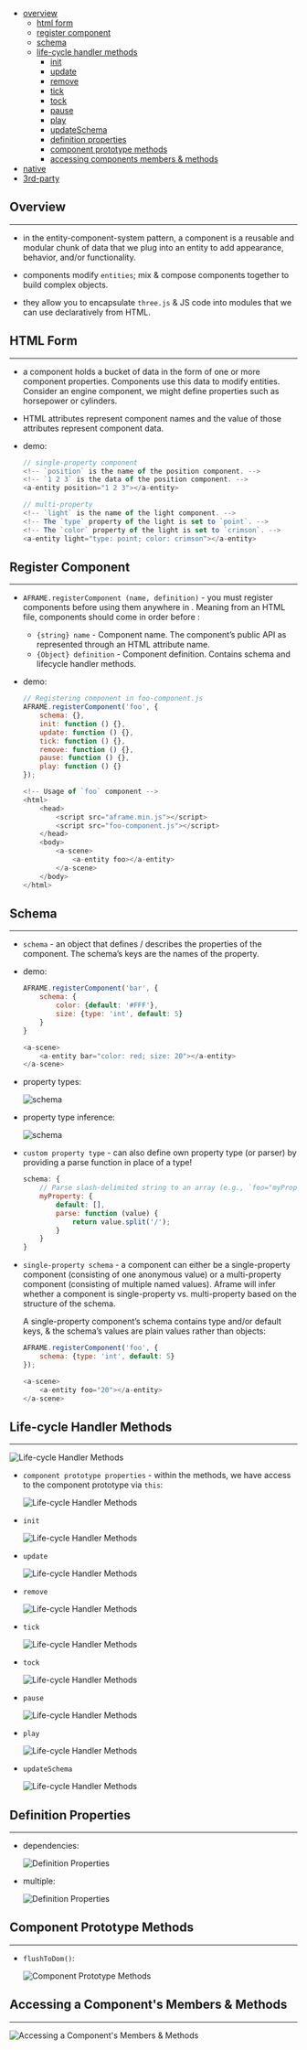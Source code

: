 * [overview](#overview)
	* [html form](#html-form)
	* [register component](#register-component)
	* [schema](#schema)
	* [life-cycle handler methods](#life-cycle-handler-methods)
		* [init](#init)
		* [update](#update)
		* [remove](#remove)
		* [tick](#tick)
		* [tock](#tock)
		* [pause](#pause)
		* [play](#play)
		* [updateSchema](#update-schema)
		* [definition properties](#definition-properties)
		* [component prototype methods](#component-prototype-methods)
		* [accessing components members & methods](#members-and-methods)
* [native](./native)
* [3rd-party](./3rd-party)

## Overview <a name="overview"></a>

---

* in the entity-component-system pattern, a component is a reusable and modular chunk of data that we plug into an entity to add appearance, behavior, and/or functionality.

* components modify `entities`; mix & compose components together to build complex objects.

* they allow you to encapsulate `three.js` & JS code into modules that we can use declaratively from HTML.

## HTML Form <a name="html-form"></a>

---

* a component holds a bucket of data in the form of one or more component properties. Components use this data to modify entities. Consider an engine component, we might define properties such as horsepower or cylinders.

* HTML attributes represent component names and the value of those attributes represent component data.

* demo:

	```js
	// single-property component
	<!-- `position` is the name of the position component. -->
	<!-- `1 2 3` is the data of the position component. -->
	<a-entity position="1 2 3"></a-entity>

	// multi-property
	<!-- `light` is the name of the light component. -->
	<!-- The `type` property of the light is set to `point`. -->
	<!-- The `color` property of the light is set to `crimson`. -->
	<a-entity light="type: point; color: crimson"></a-entity>
	```

## Register Component <a name="register-component"></a>

---

* `AFRAME.registerComponent (name, definition)` - you must register components before using them anywhere in <a-scene>.  Meaning from an HTML file, components should come in order before <a-scene>:

    - `{string} name` - Component name. The component’s public API as represented through an HTML attribute name.
    - `{Object} definition` - Component definition. Contains schema and lifecycle handler methods.

* demo:

	```js
	// Registering component in foo-component.js
	AFRAME.registerComponent('foo', {
		schema: {},
		init: function () {},
		update: function () {},
		tick: function () {},
		remove: function () {},
		pause: function () {},
		play: function () {}
	});
	```

	```js
	<!-- Usage of `foo` component -->
	<html>
		<head>
			<script src="aframe.min.js"></script>
			<script src="foo-component.js"></script>
		</head>
		<body>
			<a-scene>
				<a-entity foo></a-entity>
			</a-scene>
		</body>
	</html>
	```

## Schema <a name="schema"></a>

---

* `schema` - an object that defines / describes the properties of the component. The schema’s keys are the names of the property.

* demo:

	```js
	AFRAME.registerComponent('bar', {
		schema: {
			color: {default: '#FFF'},
			size: {type: 'int', default: 5}
		}
	}
	```

	```js
	<a-scene>
		<a-entity bar="color: red; size: 20"></a-entity>
	</a-scene>
	```

* property types:

	![schema](_asset/img/1.png)

* property type inference:

	![schema](_asset/img/2.png)

* `custom property type` - 	can also define own property type (or parser) by providing a parse function in place of a type!

	```js
	schema: {
		// Parse slash-delimited string to an array (e.g., `foo="myProperty: a/b"` to `['a', 'b']`).
		myProperty: {
			default: [],
			parse: function (value) {
				return value.split('/');
			}
		}
	}
	```

* `single-property schema` - a component can either be a single-property component (consisting of one anonymous value) or a multi-property component (consisting of multiple named values). Aframe will infer whether a component is single-property vs. multi-property based on the structure of the schema.

	A single-property component’s schema contains type and/or default keys, & the schema’s values are plain values rather than objects:

	```js
	AFRAME.registerComponent('foo', {
		schema: {type: 'int', default: 5}
	});
	```

	```js
	<a-scene>
		<a-entity foo="20"></a-entity>
	</a-scene>
	```

## Life-cycle Handler Methods <a name="life-cycle-handler-methods"></a>

---

![Life-cycle Handler Methods](_asset/img/3.png)

* `component prototype properties` - within the methods, we have access to the component prototype via `this`:

	![Life-cycle Handler Methods](_asset/img/4.png)

* `init` <a name="init"></a>

	![Life-cycle Handler Methods](_asset/img/5.png)

* `update` <a name="update"></a>

	![Life-cycle Handler Methods](_asset/img/6.png)

* `remove` <a name="remove"></a>

	![Life-cycle Handler Methods](_asset/img/7.png)

* `tick` <a name="tick"></a>

	![Life-cycle Handler Methods](_asset/img/8.png)

* `tock` <a name="tock"></a>

	![Life-cycle Handler Methods](_asset/img/9.png)

* `pause` <a name="pause"></a>

	![Life-cycle Handler Methods](_asset/img/10.png)

* `play` <a name="play"></a>

	![Life-cycle Handler Methods](_asset/img/11.png)

* `updateSchema` <a name="update-schema"></a>

	![Life-cycle Handler Methods](_asset/img/12.png)

## Definition Properties <a name="definition-properties"></a>

---

* dependencies:

	![Definition Properties](_asset/img/13.png)

* multiple:

	![Definition Properties](_asset/img/14.png)

## Component Prototype Methods <a name="component-prototype-methods"></a>

---

* `flushToDom()`:

	![Component Prototype Methods](_asset/img/15.png)

## Accessing a Component's Members & Methods <a name="members-and-methods"></a>

---

![Accessing a Component's Members & Methods](_asset/img/16.png)